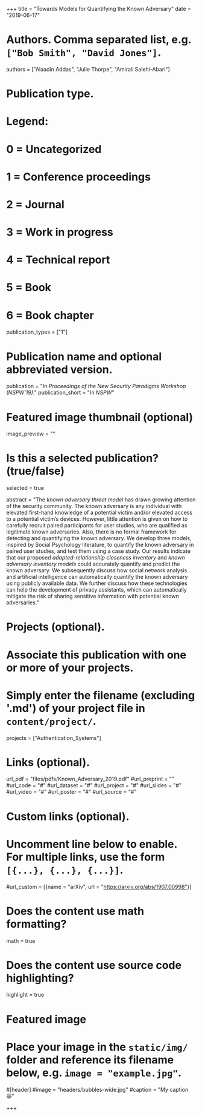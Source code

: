 +++
title = "Towards Models for Quantifying the Known Adversary"
date = "2019-06-17"

# Authors. Comma separated list, e.g. `["Bob Smith", "David Jones"]`.
authors = ["Alaadin Addas", "Julie Thorpe", "Amirali Salehi-Abari"]



# Publication type.
# Legend:
# 0 = Uncategorized
# 1 = Conference proceedings
# 2 = Journal
# 3 = Work in progress
# 4 = Technical report
# 5 = Book
# 6 = Book chapter
publication_types = ["1"]

# Publication name and optional abbreviated version.
publication = "In *Proceedings of the New Security Paradigms Workshop (NSPW'19)*."
publication_short = "In *NSPW*"



# Featured image thumbnail (optional)
image_preview = ""

# Is this a selected publication? (true/false)
selected = true

abstract = "The *known adversary threat model* has drawn growing attention of the security community. The known adversary is any individual with elevated first-hand knowledge of a potential victim and/or elevated access to a potential victim’s devices. However, little attention is given on how to carefully recruit paired participants for user studies, who are qualified as legitimate known adversaries. Also, there is no formal framework for detecting and quantifying the known adversary. We develop three models, inspired by Social Psychology literature, to quantify the known adversary in paired user studies, and test them using a case study. Our results indicate that our proposed *adapted-relationship closeness inventory* and *known adversary inventory models* could accurately quantify and predict the known adversary. We subsequently discuss how social network analysis and artificial intelligence can automatically quantify the known adversary using publicly available data. We further discuss how these technologies can help the development of privacy assistants, which can automatically mitigate the risk of sharing sensitive information with potential known adversaries."

# Projects (optional).
#   Associate this publication with one or more of your projects.
#   Simply enter the filename (excluding '.md') of your project file in `content/project/`.
projects = ["Authentication_Systems"]

# Links (optional).
url_pdf = "files/pdfs/Known_Adversary_2019.pdf"
#url_preprint = ""
#url_code = "#"
#url_dataset = "#"
#url_project = "#"
#url_slides = "#"
#url_video = "#"
#url_poster = "#"
#url_source = "#"

# Custom links (optional).
#   Uncomment line below to enable. For multiple links, use the form `[{...}, {...}, {...}]`.
#url_custom = [{name = "arXiv", url = "https://arxiv.org/abs/1907.00998"}]

# Does the content use math formatting?
math = true

# Does the content use source code highlighting?
highlight = true

# Featured image
# Place your image in the `static/img/` folder and reference its filename below, e.g. `image = "example.jpg"`.
#[header]
#image = "headers/bubbles-wide.jpg"
#caption = "My caption :smile:"

+++

